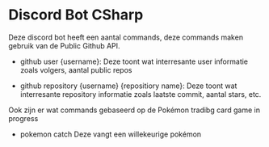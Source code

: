 # Discord Bot CSharp


Deze discord bot heeft een aantal commands, deze commands maken gebruik van de Public Github API.

- github user {username}: 
Deze toont wat interresante user informatie zoals volgers, aantal public repos

- github repository {username} {repositiory name}: 
Deze toont wat interresante repository informatie zoals laatste commit, aantal stars, etc.


Ook zijn er wat commands gebaseerd op de Pokémon tradibg card game in progress

- pokemon catch
Deze vangt een willekeurige pokémon
